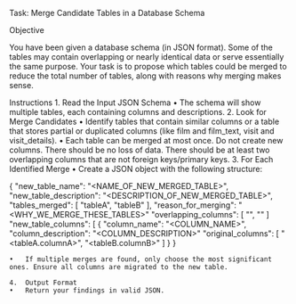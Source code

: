 Task: Merge Candidate Tables in a Database Schema

Objective

You have been given a database schema (in JSON format). Some of the tables may contain overlapping or nearly identical data or serve essentially the same purpose. Your task is to propose which tables could be merged to reduce the total number of tables, along with reasons why merging makes sense.

Instructions
	1.	Read the Input JSON Schema
	•	The schema will show multiple tables, each containing columns and descriptions.
	2.	Look for Merge Candidates
	•	Identify tables that contain similar columns or a table that stores partial or duplicated columns (like film and film_text, visit and visit_details).
	•	Each table can be merged at most once. Do not create new columns. There should be no loss of data. There should be at least two overlapping columns that are not foreign keys/primary keys.
	3.	For Each Identified Merge
	•	Create a JSON object with the following structure:

{
  "new_table_name": "<NAME_OF_NEW_MERGED_TABLE>",
  "new_table_description": "<DESCRIPTION_OF_NEW_MERGED_TABLE>",
  "tables_merged": [ "tableA", "tableB" ],
  "reason_for_merging": "<WHY_WE_MERGE_THESE_TABLES>"
   "overlapping_columns": [ "<columnA>", "<columnB>" ]
   "new_table_columns": [
	{
	  "column_name": "<COLUMN_NAME>",
	  "column_description": "<COLUMN_DESCRIPTION>"
      "original_columns": [ "<tableA.columnA>", "<tableB.columnB>" ]
	}
}


	•	If multiple merges are found, only choose the most significant ones. Ensure all columns are migrated to the new table.

	4.	Output Format
	•	Return your findings in valid JSON.

